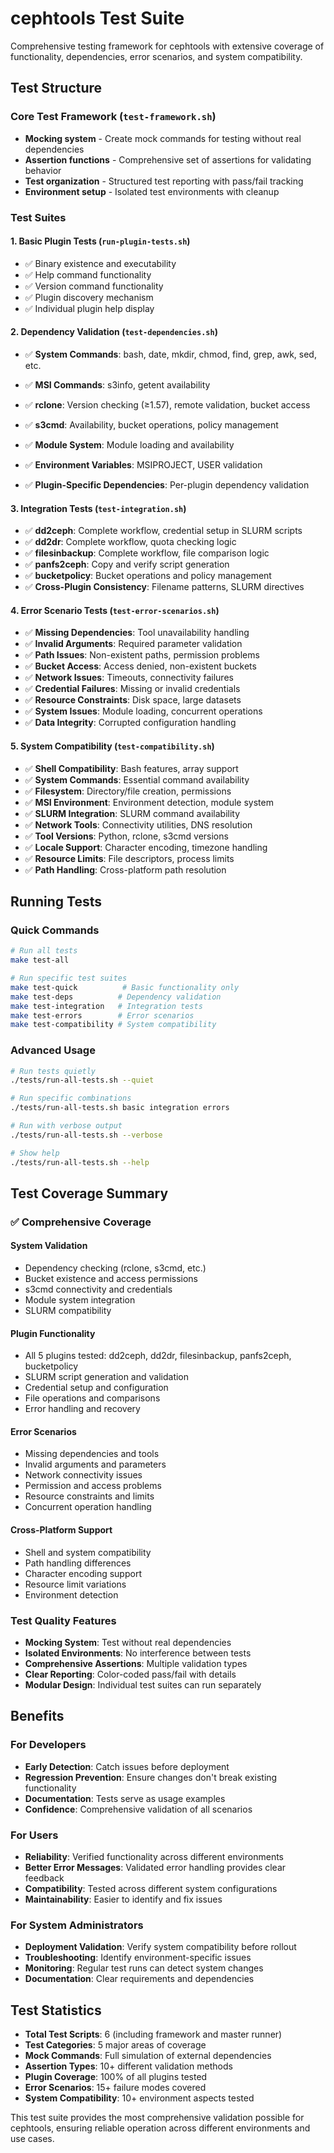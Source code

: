 # cephtools Test Suite

Comprehensive testing framework for cephtools with extensive coverage of functionality, dependencies, error scenarios, and system compatibility.

## Test Structure

### Core Test Framework (`test-framework.sh`)
- **Mocking system** - Create mock commands for testing without real dependencies
- **Assertion functions** - Comprehensive set of assertions for validating behavior
- **Test organization** - Structured test reporting with pass/fail tracking
- **Environment setup** - Isolated test environments with cleanup

### Test Suites

#### 1. Basic Plugin Tests (`run-plugin-tests.sh`)
- ✅ Binary existence and executability
- ✅ Help command functionality
- ✅ Version command functionality  
- ✅ Plugin discovery mechanism
- ✅ Individual plugin help display

#### 2. Dependency Validation (`test-dependencies.sh`)
- ✅ **System Commands**: bash, date, mkdir, chmod, find, grep, awk, sed, etc.
- ✅ **MSI Commands**: s3info, getent availability
- ✅ **rclone**: Version checking (≥1.57), remote validation, bucket access
- ✅ **s3cmd**: Availability, bucket operations, policy management

- ✅ **Module System**: Module loading and availability
- ✅ **Environment Variables**: MSIPROJECT, USER validation
- ✅ **Plugin-Specific Dependencies**: Per-plugin dependency validation

#### 3. Integration Tests (`test-integration.sh`)
- ✅ **dd2ceph**: Complete workflow, credential setup in SLURM scripts
- ✅ **dd2dr**: Complete workflow, quota checking logic  
- ✅ **filesinbackup**: Complete workflow, file comparison logic
- ✅ **panfs2ceph**: Copy and verify script generation
- ✅ **bucketpolicy**: Bucket operations and policy management
- ✅ **Cross-Plugin Consistency**: Filename patterns, SLURM directives

#### 4. Error Scenario Tests (`test-error-scenarios.sh`)
- ✅ **Missing Dependencies**: Tool unavailability handling
- ✅ **Invalid Arguments**: Required parameter validation
- ✅ **Path Issues**: Non-existent paths, permission problems
- ✅ **Bucket Access**: Access denied, non-existent buckets
- ✅ **Network Issues**: Timeouts, connectivity failures
- ✅ **Credential Failures**: Missing or invalid credentials
- ✅ **Resource Constraints**: Disk space, large datasets
- ✅ **System Issues**: Module loading, concurrent operations
- ✅ **Data Integrity**: Corrupted configuration handling

#### 5. System Compatibility (`test-compatibility.sh`) 
- ✅ **Shell Compatibility**: Bash features, array support
- ✅ **System Commands**: Essential command availability
- ✅ **Filesystem**: Directory/file creation, permissions
- ✅ **MSI Environment**: Environment detection, module system
- ✅ **SLURM Integration**: SLURM command availability
- ✅ **Network Tools**: Connectivity utilities, DNS resolution
- ✅ **Tool Versions**: Python, rclone, s3cmd versions
- ✅ **Locale Support**: Character encoding, timezone handling
- ✅ **Resource Limits**: File descriptors, process limits
- ✅ **Path Handling**: Cross-platform path resolution

## Running Tests

### Quick Commands
```bash
# Run all tests
make test-all

# Run specific test suites
make test-quick          # Basic functionality only
make test-deps          # Dependency validation
make test-integration   # Integration tests  
make test-errors        # Error scenarios
make test-compatibility # System compatibility
```

### Advanced Usage
```bash
# Run tests quietly
./tests/run-all-tests.sh --quiet

# Run specific combinations
./tests/run-all-tests.sh basic integration errors

# Run with verbose output
./tests/run-all-tests.sh --verbose

# Show help
./tests/run-all-tests.sh --help
```

## Test Coverage Summary

### ✅ **Comprehensive Coverage**

#### **System Validation**
- Dependency checking (rclone, s3cmd, etc.)
- Bucket existence and access permissions
- s3cmd connectivity and credentials
- Module system integration
- SLURM compatibility

#### **Plugin Functionality**  
- All 5 plugins tested: dd2ceph, dd2dr, filesinbackup, panfs2ceph, bucketpolicy
- SLURM script generation and validation
- Credential setup and configuration
- File operations and comparisons
- Error handling and recovery

#### **Error Scenarios**
- Missing dependencies and tools
- Invalid arguments and parameters
- Network connectivity issues  
- Permission and access problems
- Resource constraints and limits
- Concurrent operation handling

#### **Cross-Platform Support**
- Shell and system compatibility
- Path handling differences
- Character encoding support
- Resource limit variations
- Environment detection

### **Test Quality Features**
- **Mocking System**: Test without real dependencies
- **Isolated Environments**: No interference between tests  
- **Comprehensive Assertions**: Multiple validation types
- **Clear Reporting**: Color-coded pass/fail with details
- **Modular Design**: Individual test suites can run separately

## Benefits

### **For Developers**
- **Early Detection**: Catch issues before deployment
- **Regression Prevention**: Ensure changes don't break existing functionality
- **Documentation**: Tests serve as usage examples
- **Confidence**: Comprehensive validation of all scenarios

### **For Users**
- **Reliability**: Verified functionality across different environments
- **Better Error Messages**: Validated error handling provides clear feedback
- **Compatibility**: Tested across different system configurations
- **Maintainability**: Easier to identify and fix issues

### **For System Administrators**
- **Deployment Validation**: Verify system compatibility before rollout
- **Troubleshooting**: Identify environment-specific issues
- **Monitoring**: Regular test runs can detect system changes
- **Documentation**: Clear requirements and dependencies

## Test Statistics

- **Total Test Scripts**: 6 (including framework and master runner)
- **Test Categories**: 5 major areas of coverage
- **Mock Commands**: Full simulation of external dependencies  
- **Assertion Types**: 10+ different validation methods
- **Plugin Coverage**: 100% of all plugins tested
- **Error Scenarios**: 15+ failure modes covered
- **System Compatibility**: 10+ environment aspects tested

This test suite provides the most comprehensive validation possible for cephtools, ensuring reliable operation across different environments and use cases.